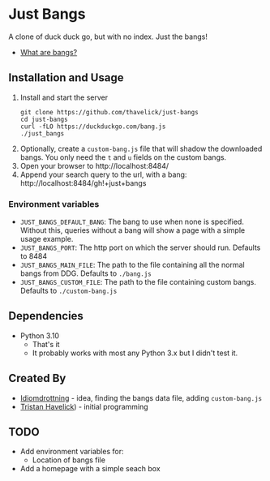 # Just Bangs

A clone of duck duck go, but with no index. Just the bangs!
* [What are bangs?](https://duckduckgo.com/bang)

## Installation and Usage

1. Install and start the server
    ```
    git clone https://github.com/thavelick/just-bangs
    cd just-bangs
    curl -fLO https://duckduckgo.com/bang.js
    ./just_bangs
    ```
2. Optionally, create a `custom-bang.js` file that will shadow the
   downloaded bangs. You only need the `t` and `u` fields on the
   custom bangs.
3. Open your browser to http://localhost:8484/
4. Append your search query to the url, with a bang:
   http://localhost:8484/gh!+just+bangs

### Environment variables

* `JUST_BANGS_DEFAULT_BANG`: The bang to use when none is specified. Without
 this, queries without a bang will show a page with a simple usage example.
* `JUST_BANGS_PORT`: The http port on which the server should run. Defaults
  to 8484
* `JUST_BANGS_MAIN_FILE`: The path to the file containing all the normal bangs
  from DDG. Defaults to `./bang.js`
* `JUST_BANGS_CUSTOM_FILE`: The path to the file containing custom bangs.
  Defaults to `./custom-bang.js`

## Dependencies
* Python 3.10
  * That's it
  * It probably works with most any Python 3.x but I didn't test it.

## Created By
* [Idiomdrottning](https://idiomdrottning.org/about) - idea, finding the bangs
    data file, adding `custom-bang.js`
* [Tristan Havelick](https:/tristanhavelick.com)) - initial programming

## TODO
* Add environment variables for:
  * Location of bangs file
* Add a homepage with a simple seach box
